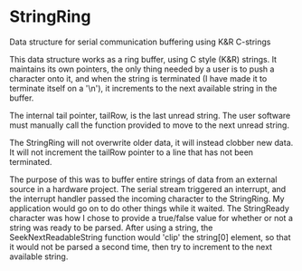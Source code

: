 # StringRing
Data structure for serial communication buffering using K&amp;R C-strings

This data structure works as a ring buffer, using C style (K&R) strings. It maintains its own pointers, the only thing needed by a user is to push a character onto it, and when the string is terminated (I have made it to terminate itself on a '\n'), it increments to the next available string in the buffer.

The internal tail pointer, tailRow, is the last unread string. The user software must manually call the function provided to move to the next unread string.

The StringRing will not overwrite older data, it will instead clobber new data. It will not increment the tailRow pointer to a line that has not been terminated.

The purpose of this was to buffer entire strings of data from an external source in a hardware project. The serial stream triggered an interrupt, and the interrupt handler passed the incoming character to the StringRing. My application would go on to do other things while it waited. The StringReady character was how I chose to provide a true/false value for whether or not a string was ready to be parsed. After using a string, the SeekNextReadableString function would 'clip' the string[0] element, so that it would not be parsed a second time, then try to increment to the next available string.
